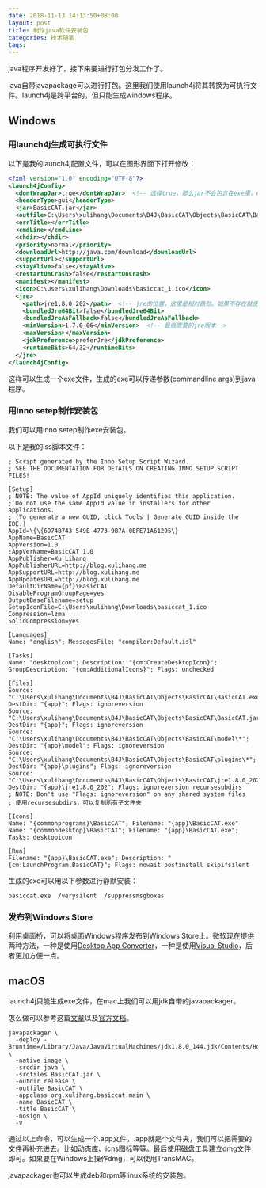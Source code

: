 ```yaml
---
date: 2018-11-13 14:13:50+08:00
layout: post
title: 制作java软件安装包
categories: 技术随笔
tags: 
---
```


java程序开发好了，接下来要进行打包分发工作了。

java自带javapackage可以进行打包。这里我们使用launch4j将其转换为可执行文件。launch4j是跨平台的，但只能生成windows程序。

## Windows

### 用launch4j生成可执行文件

以下是我的launch4j配置文件，可以在图形界面下打开修改：

```xml
<?xml version="1.0" encoding="UTF-8"?>
<launch4jConfig>
  <dontWrapJar>true</dontWrapJar>  <!-- 选择true，那么jar不会包含在exe里，exe主要是运行java -jar命令 -->
  <headerType>gui</headerType>
  <jar>BasicCAT.jar</jar>
  <outfile>C:\Users\xulihang\Documents\B4J\BasicCAT\Objects\BasicCAT\BasicCAT.exe</outfile>
  <errTitle></errTitle>
  <cmdLine></cmdLine>
  <chdir></chdir>
  <priority>normal</priority>
  <downloadUrl>http://java.com/download</downloadUrl>
  <supportUrl></supportUrl>
  <stayAlive>false</stayAlive>
  <restartOnCrash>false</restartOnCrash>
  <manifest></manifest>
  <icon>C:\Users\xulihang\Downloads\basiccat_1.ico</icon>
  <jre>
    <path>jre1.8.0_202</path>  <!-- jre的位置，这里是相对路劲。如果不存在就使用系统自带的jre-->
    <bundledJre64Bit>false</bundledJre64Bit>
    <bundledJreAsFallback>false</bundledJreAsFallback>
    <minVersion>1.7.0_06</minVersion>  <!-- 最低需要的jre版本-->
    <maxVersion></maxVersion>
    <jdkPreference>preferJre</jdkPreference>
    <runtimeBits>64/32</runtimeBits>
  </jre>
</launch4jConfig>
```

这样可以生成一个exe文件，生成的exe可以传递参数(commandline args)到java程序。

### 用inno setep制作安装包

我们可以用inno setep制作exe安装包。

以下是我的iss脚本文件：

```
; Script generated by the Inno Setup Script Wizard.
; SEE THE DOCUMENTATION FOR DETAILS ON CREATING INNO SETUP SCRIPT FILES!

[Setup]
; NOTE: The value of AppId uniquely identifies this application.
; Do not use the same AppId value in installers for other applications.
; (To generate a new GUID, click Tools | Generate GUID inside the IDE.)
AppId=\{\{6974B743-549E-4773-9B7A-0EFE71A61295\}
AppName=BasicCAT
AppVersion=1.0
;AppVerName=BasicCAT 1.0
AppPublisher=Xu Lihang
AppPublisherURL=http://blog.xulihang.me
AppSupportURL=http://blog.xulihang.me
AppUpdatesURL=http://blog.xulihang.me
DefaultDirName={pf}\BasicCAT
DisableProgramGroupPage=yes
OutputBaseFilename=setup
SetupIconFile=C:\Users\xulihang\Downloads\basiccat_1.ico
Compression=lzma
SolidCompression=yes

[Languages]
Name: "english"; MessagesFile: "compiler:Default.isl"

[Tasks]
Name: "desktopicon"; Description: "{cm:CreateDesktopIcon}"; GroupDescription: "{cm:AdditionalIcons}"; Flags: unchecked

[Files]
Source: "C:\Users\xulihang\Documents\B4J\BasicCAT\Objects\BasicCAT\BasicCAT.exe"; DestDir: "{app}"; Flags: ignoreversion
Source: "C:\Users\xulihang\Documents\B4J\BasicCAT\Objects\BasicCAT\BasicCAT.jar"; DestDir: "{app}"; Flags: ignoreversion
Source: "C:\Users\xulihang\Documents\B4J\BasicCAT\Objects\BasicCAT\model\*"; DestDir: "{app}\model"; Flags: ignoreversion
Source: "C:\Users\xulihang\Documents\B4J\BasicCAT\Objects\BasicCAT\plugins\*"; DestDir: "{app}\plugins"; Flags: ignoreversion
Source: "C:\Users\xulihang\Documents\B4J\BasicCAT\Objects\BasicCAT\jre1.8.0_202\*"; DestDir: "{app}\jre1.8.0_202"; Flags: ignoreversion recursesubdirs
; NOTE: Don't use "Flags: ignoreversion" on any shared system files
; 使用recursesubdirs，可以复制所有子文件夹

[Icons]
Name: "{commonprograms}\BasicCAT"; Filename: "{app}\BasicCAT.exe"
Name: "{commondesktop}\BasicCAT"; Filename: "{app}\BasicCAT.exe"; Tasks: desktopicon

[Run]
Filename: "{app}\BasicCAT.exe"; Description: "{cm:LaunchProgram,BasicCAT}"; Flags: nowait postinstall skipifsilent
```

生成的exe可以用以下参数进行静默安装：

`basiccat.exe  /verysilent  /suppressmsgboxes`

### 发布到Windows Store

利用桌面桥，可以将桌面Windows程序发布到Windows Store上。微软现在提供两种方法，一种是使用[Desktop App Converter](https://docs.microsoft.com/zh-cn/windows/uwp/porting/desktop-to-uwp-run-desktop-app-converter)，一种是使用[Visual Studio](https://docs.microsoft.com/zh-cn/windows/uwp/porting/desktop-to-uwp-packaging-dot-net)，后者更加方便一点。

## macOS

launch4j只能生成exe文件，在mac上我们可以用jdk自带的javapackager。

怎么做可以参考这篇[文章](https://alvinalexander.com/java/how-use-javapackager-build-macos-application-bundle)以及[官方文档](https://docs.oracle.com/javase/8/docs/technotes/tools/unix/javapackager.html)。

```
javapackager \
  -deploy -Bruntime=/Library/Java/JavaVirtualMachines/jdk1.8.0_144.jdk/Contents/Home \
  -native image \
  -srcdir java \
  -srcfiles BasicCAT.jar \
  -outdir release \
  -outfile BasicCAT \
  -appclass org.xulihang.basiccat.main \
  -name BasicCAT \
  -title BasicCAT \
  -nosign \
  -v
```

通过以上命令，可以生成一个.app文件。.app就是个文件夹，我们可以把需要的文件再补充进去。比如动态库、icns图标等等。最后使用磁盘工具建立dmg文件即可。如果要在Windows上操作dmg，可以使用TransMAC。

javapackager也可以生成deb和rpm等linux系统的安装包。





